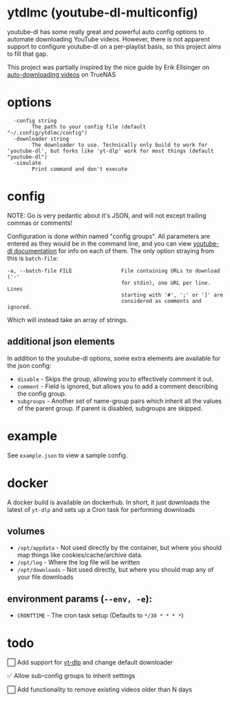 # ytdlmc (youtube-dl-multiconfig)
youtube-dl has some really great and powerful auto config options to automate downloading YouTube videos.
However, there is not apparent support to configure youtube-dl on a per-playlist basis, so this project aims
to fill that gap.

This project was partially inspired by the nice guide by Erik Ellsinger on [auto-downloading videos](https://erik.ellsinger.me/automatically-download-youtube-videos-to-plex-on-truenas-using-youtube-dl/) on TrueNAS

# options
```
  -config string
        The path to your config file (default "~/.config/ytdlmc/config")
  -downloader string
        The downloader to use. Technically only build to work for 'youtube-dl', but forks like 'yt-dlp' work for most things (default "youtube-dl")
  -simulate
        Print command and don't execute
```

# config
NOTE: Go is very pedantic about it's JSON, and will not except trailing commas or comments!

Configuration is done within named "config groups". All parameters are entered as they would be in the command
line, and you can view [youtube-dl documentation](https://github.com/ytdl-org/youtube-dl#options) for info 
on each of them. The only option straying from this is `batch-file`: 
```
-a, --batch-file FILE                File containing URLs to download ('-'
                                     for stdin), one URL per line. Lines
                                     starting with '#', ';' or ']' are
                                     considered as comments and ignored.
```
Which will instead take an array of strings.

## additional json elements
In addition to the youtube-dl options, some extra elements are available for the json config:
 - `disable` - Skips the group, allowing you to effectively comment it out.
 - `comment` - Field is ignored, but allows you to add a comment describing the config group.
 - `subgroups` - Another set of name-group pairs which inherit all the values of the parent group. If parent is disabled, subgroups are skipped.

# example
See `example.json` to view a sample config.

# docker
A docker build is available on dockerhub. In short, it just downloads the latest of `yt-dlp` and sets up a Cron task for performing downloads

## volumes
 - `/opt/appdata` - Not used directly by the container, but where you should map things like cookies/cache/archive data.
 - `/opt/log` - Where the log file will be written
 - `/opt/downloads` - Not used directly, but where you should map any of your file downloads

## environment params (`--env, -e`):
 - `CRONTTIME` - The cron task setup (Defaults to `*/30 * * * *`)

# todo

⬜️ Add support for [yt-dlp](https://github.com/yt-dlp/yt-dlp) and change default downloader

✅ Allow sub-config groups to inherit settings

⬜️ Add functionality to remove existing videos older than N days

